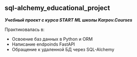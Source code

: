 ## sql-alchemy_educational_project
***Учебный проект с курса START ML школы Karpov.Courses***

Практиковалась в:
- Освоение баз данных в Python и ORM 
- Написание endpoinds FastAPI 
- Обращение к удаленной БД через SQL-Alchemy

